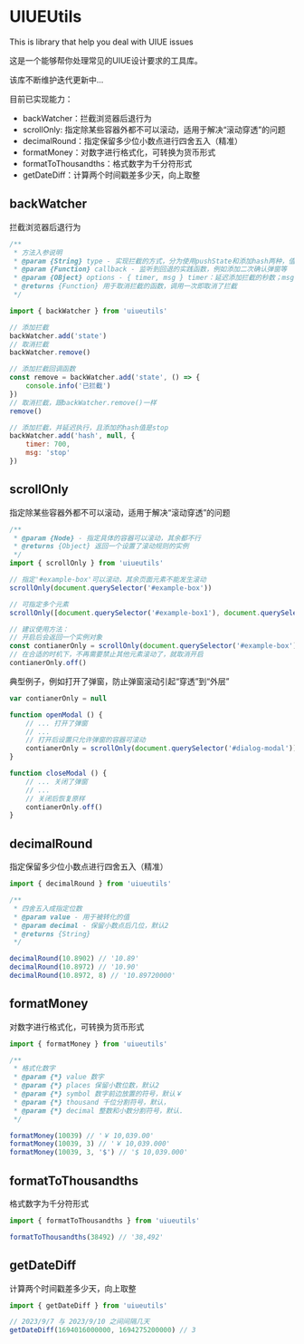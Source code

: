 # UIUEUtils
This is library that help you deal with UIUE issues

这是一个能够帮你处理常见的UIUE设计要求的工具库。

该库不断维护迭代更新中...

目前已实现能力：
- backWatcher：拦截浏览器后退行为
- scrollOnly: 指定除某些容器外都不可以滚动，适用于解决“滚动穿透”的问题
- decimalRound：指定保留多少位小数点进行四舍五入（精准）
- formatMoney：对数字进行格式化，可转换为货币形式
- formatToThousandths：格式数字为千分符形式
- getDateDiff：计算两个时间戳差多少天，向上取整

## backWatcher
拦截浏览器后退行为

```js
/**
 * 方法入参说明
 * @param {String} type - 实现拦截的方式，分为使用pushState和添加hash两种，值对应为 state 和 hash
 * @param {Function} callback - 监听到回退的实践函数，例如添加二次确认弹窗等
 * @param {OBject} options - { timer, msg } timer：延迟添加拦截的秒数；msg：添加的state值或hash值
 * @returns {Function} 用于取消拦截的函数，调用一次即取消了拦截
 */

import { backWatcher } from 'uiueutils'

// 添加拦截
backWatcher.add('state')
// 取消拦截
backWatcher.remove()

// 添加拦截回调函数
const remove = backWatcher.add('state', () => {
    console.info('已拦截')
})
// 取消拦截，跟backWatcher.remove()一样
remove()

// 添加拦截，并延迟执行，且添加的hash值是stop
backWatcher.add('hash', null, {
    timer: 700,
    msg: 'stop'
})
```

## scrollOnly
指定除某些容器外都不可以滚动，适用于解决“滚动穿透”的问题

```js
/**
 * @param {Node} - 指定具体的容器可以滚动，其余都不行
 * @returns {Object} 返回一个设置了滚动规则的实例
 */
import { scrollOnly } from 'uiueutils'

// 指定'#example-box'可以滚动，其余页面元素不能发生滚动
scrollOnly(document.querySelector('#example-box'))

// 可指定多个元素
scrollOnly([document.querySelector('#example-box1'), document.querySelector('#example-box2')])

// 建议使用方法：
// 开启后会返回一个实例对象
const contianerOnly = scrollOnly(document.querySelector('#example-box'))
// 在合适的时机下，不再需要禁止其他元素滚动了，就取消开启
contianerOnly.off()
```

典型例子，例如打开了弹窗，防止弹窗滚动引起“穿透”到“外层”

```js
var contianerOnly = null

function openModal () {
    // ... 打开了弹窗
    // ...
    // 打开后设置只允许弹窗的容器可滚动
    contianerOnly = scrollOnly(document.querySelector('#dialog-modal'))
}

function closeModal () {
    // ... 关闭了弹窗
    // ...
    // 关闭后恢复原样
    contianerOnly.off()
}
```


## decimalRound
指定保留多少位小数点进行四舍五入（精准）
```js
import { decimalRound } from 'uiueutils'

/**
 * 四舍五入成指定位数
 * @param value - 用于被转化的值
 * @param decimal - 保留小数点后几位，默认2
 * @returns {String}
 */

decimalRound(10.8902) // '10.89'
decimalRound(10.8972) // '10.90'
decimalRound(10.8972, 8) // '10.89720000'
```

## formatMoney
对数字进行格式化，可转换为货币形式
```js
import { formatMoney } from 'uiueutils'

/**
 * 格式化数字
 * @param {*} value 数字
 * @param {*} places 保留小数位数，默认2
 * @param {*} symbol 数字前边放置的符号，默认￥
 * @param {*} thousand 千位分割符号，默认，
 * @param {*} decimal 整数和小数分割符号，默认.
 */

formatMoney(10039) // '￥ 10,039.00'
formatMoney(10039, 3) // '￥ 10,039.000'
formatMoney(10039, 3, '$') // '$ 10,039.000'
```

## formatToThousandths
格式数字为千分符形式
```js
import { formatToThousandths } from 'uiueutils'

formatToThousandths(38492) // '38,492'
```

## getDateDiff
计算两个时间戳差多少天，向上取整
```js
import { getDateDiff } from 'uiueutils'

// 2023/9/7 与 2023/9/10 之间间隔几天
getDateDiff(1694016000000, 1694275200000) // 3
```